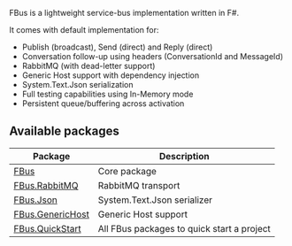 FBus is a lightweight service-bus implementation written in F#.

It comes with default implementation for:
* Publish (broadcast), Send (direct) and Reply (direct)
* Conversation follow-up using headers (ConversationId and MessageId)
* RabbitMQ (with dead-letter support)
* Generic Host support with dependency injection
* System.Text.Json serialization
* Full testing capabilities using In-Memory mode
* Persistent queue/buffering across activation

## Available packages

Package | Description
--------|------------
[FBus](https://nuget.org/packages/FBus) | Core package
[FBus.RabbitMQ](https://nuget.org/packages/FBus.RabbitMQ) | RabbitMQ transport
[FBus.Json](https://nuget.org/packages/FBus.Json) | System.Text.Json serializer
[FBus.GenericHost](https://nuget.org/packages/FBus.GenericHost) | Generic Host support
[FBus.QuickStart](https://nuget.org/packages/FBus.QuickStart) | All FBus packages to quick start a project
